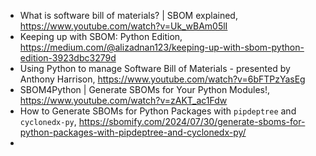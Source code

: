 

- What is software bill of materials? | SBOM explained, https://www.youtube.com/watch?v=Uk_wBAm05lI
- Keeping up with SBOM: Python Edition, https://medium.com/@alizadnan123/keeping-up-with-sbom-python-edition-3923dbc3279d
- Using Python to manage Software Bill of Materials - presented by Anthony Harrison, https://www.youtube.com/watch?v=6bFTPzYasEg
- SBOM4Python | Generate SBOMs for Your Python Modules!, https://www.youtube.com/watch?v=zAKT_ac1Fdw
- How to Generate SBOMs for Python Packages with `pipdeptree` and `cyclonedx-py`, https://sbomify.com/2024/07/30/generate-sboms-for-python-packages-with-pipdeptree-and-cyclonedx-py/
- 
